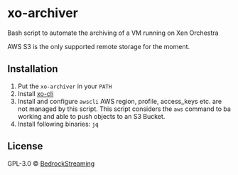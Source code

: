 # xo-archiver
Bash script to automate the archiving of a VM running on Xen Orchestra

AWS S3 is the only supported remote storage for the moment.


## Installation

1. Put the `xo-archiver` in your `PATH`
2. Install [xo-cli](https://github.com/vatesfr/xen-orchestra/tree/master/packages/xo-cli#install)
3. Install and configure `awscli`
    AWS region, profile, access_keys etc. are not managed by this script.
    This script considers the `aws` command to ba working and able to push objects to an S3 Bucket.
4. Install following binaries: `jq`


## License

GPL-3.0 © [BedrockStreaming](https://www.bedrockstreaming.com/)

